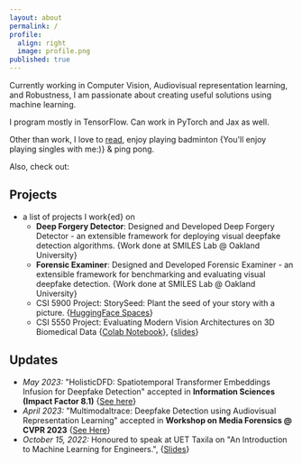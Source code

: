 ```yaml
---
layout: about
permalink: /
profile:
  align: right
  image: profile.png
published: true
---
```

Currently working in Computer Vision, Audiovisual representation learning, and Robustness, I am passionate about creating useful solutions using machine learning. 

I program mostly in TensorFlow. Can work in PyTorch and Jax as well.

Other than work, I love to [read](./readings), enjoy playing badminton {You'll enjoy playing singles with me:)} & ping pong. 

Also, check out: 

## Projects
- a list of projects I work{ed} on
  - **Deep Forgery Detector**: Designed and Developed Deep Forgery Detector - an extensible framework for deploying visual deepfake detection algorithms. \{Work done at SMILES Lab @ Oakland University\}
  - **Forensic Examiner**: Designed and Developed Forensic Examiner - an extensible framework for benchmarking and evaluating visual deepfake detection. \{Work done at SMILES Lab @ Oakland University\}
  - CSI 5900 Project: StorySeed: Plant the seed of your story with a picture. \{[HuggingFace Spaces](https://huggingface.co/spaces/anasrz/StorySeed)\}
  - CSI 5550 Project: Evaluating Modern Vision Architectures on 3D Biomedical Data \{[Colab Notebook](https://colab.research.google.com/drive/1nz-NtGxC3NeSJh4ZWQ8jabzBlawnvIWe?usp=sharing)\}, \{[slides](https://docs.google.com/presentation/d/1o1SD0WHBJEqvjOIJWys-Y6z80uuiejmC/edit?usp=sharing&ouid=118316226676823953327&rtpof=true&sd=true)\}

## Updates
  - *May 2023:* "HolisticDFD: Spatiotemporal Transformer Embeddings Infusion for Deepfake Detection" accepted in **Information Sciences (Impact Factor 8.1)** \{[See here](https://www.sciencedirect.com/science/article/abs/pii/S0020025523009374)\}
  - *April 2023:* "Multimodaltrace: Deepfake Detection using Audiovisual Representation Learning" accepted in **Workshop on Media Forensics @ CVPR 2023** \{[See Here](https://openaccess.thecvf.com/content/CVPR2023W/WMF/html/Raza_Multimodaltrace_Deepfake_Detection_Using_Audiovisual_Representation_Learning_CVPRW_2023_paper.html)\}
  - *October 15, 2022:* Honoured to speak at UET Taxila on "An Introduction to Machine Learning for Engineers.", \{[Slides](https://docs.google.com/presentation/d/1HIWUd9OQaHk1D1ESe77uEcZ6ir7DKLdQIj3rKms_yPs/edit?usp=sharing)\}
